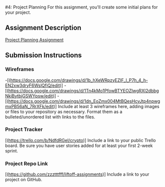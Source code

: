 #4: Project Planning
For this assignment, you'll create some initial plans for your project.

## Assignment Description
[Project Planning Assignment](https://education.launchcode.org/liftoff/modules/assignments/project-planning)

## Submission Instructions

### Wireframes
-[(https://docs.google.com/drawings/d/1b_hXeWRpzyEZIF_l_P7h_4_h-EN2xw3dryF6WslQfiQ/edit)]
-[(https://docs.google.com/drawings/d/1Tn4kMo1PfowBTYEOZIwgRXI2dbbgNkiBytbjGSWYpsw/edit)]
-[(https://docs.google.com/drawings/d/1dn_EoZmx004MtBQesHcvJtp4npwgmxPB56aN_7RrXFk/edit)]
Include at least 3 wireframes here, adding images or files to your repository as necessary. Format them as a bulleted/unordered list with links to the files.

### Project Tracker
[(https://trello.com/b/NdfdRGel/crypto)]
Include a link to your public Trello board. Be sure you have user stories added for at least your first 2-week sprint.

### Project Repo Link
[(https://github.com/zzztttfff/liftoff-assignments)]
Include a link to your project on GitHub.
